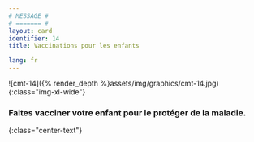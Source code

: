 ```yaml
---
# MESSAGE #
# ======= #
layout: card
identifier: 14
title: Vaccinations pour les enfants

lang: fr
---
```


![cmt-14]({% render_depth %}assets/img/graphics/cmt-14.jpg){:class="img-xl-wide"}

### Faites vacciner votre enfant pour le protéger de la maladie.
{:class="center-text"}